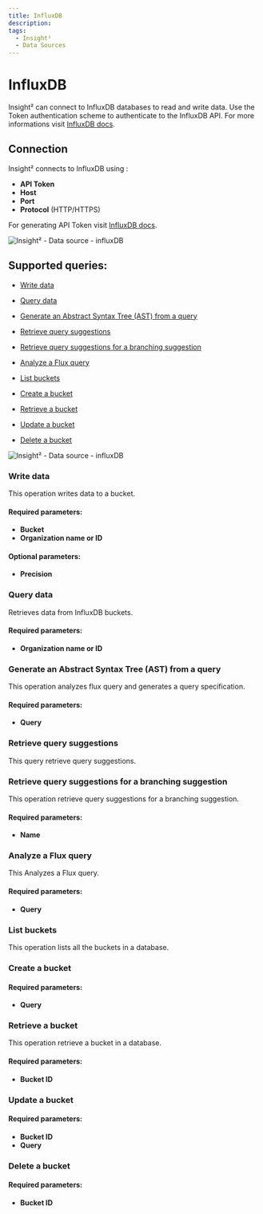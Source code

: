 ```yaml
---
title: InfluxDB
description: 
tags:
  - Insight²
  - Data Sources
---
```


# InfluxDB

Insight² can connect to InfluxDB databases to read and write data. Use the Token authentication scheme to authenticate to the InfluxDB API. For more informations visit [InfluxDB docs](https://docs.influxdata.com/).

## Connection

Insight² connects to InfluxDB using :

- **API Token**
- **Host**
- **Port**
- **Protocol** (HTTP/HTTPS)


For generating API Token visit [InfluxDB docs](https://docs.influxdata.com/influxdb/cloud/security/tokens/create-token/).




![Insight² - Data source - influxDB](/_images/insight2/datasource-reference/influxdb/influxdb_influxauth_in2.png)



## Supported queries:

- [Write data](#write-data)

- [Query data](#query-data)

- [Generate an Abstract Syntax Tree (AST) from a query](#generate-an-abstract-syntax-tree-ast-from-a-query)

- [Retrieve query suggestions](#retrieve-query-suggestions)

- [Retrieve query suggestions for a branching suggestion](#retrieve-query-suggestions-for-a-branching-suggestion)

- [Analyze a Flux query](#analyze-a-flux-query)

- [List buckets](#list-buckets)

- [Create a bucket](#create-a-bucket)

- [Retrieve a bucket](#retrieve-a-bucket)

- [Update a bucket](#update-a-bucket)

- [Delete a bucket](#delete-a-bucket)



![Insight² - Data source - influxDB](/_images/insight2/datasource-reference/influxdb/influxdb_operations_in2.png)



### Write data

This operation writes data to a bucket.

#### Required parameters:

- **Bucket**
- **Organization name or ID**

#### Optional parameters:

- **Precision**

### Query data

Retrieves data from InfluxDB buckets.

#### Required parameters:
- **Organization name or ID**

### Generate an Abstract Syntax Tree (AST) from a query

This operation analyzes flux query and generates a query specification.

#### Required parameters:

- **Query**

### Retrieve query suggestions

This query retrieve query suggestions.

### Retrieve query suggestions for a branching suggestion

This operation retrieve query suggestions for a branching suggestion.

#### Required parameters:
- **Name**

### Analyze a Flux query

This Analyzes a Flux query.

#### Required parameters:

- **Query**

### List buckets

This operation lists all the buckets in a database.
### Create a bucket

#### Required parameters:

- **Query**

### Retrieve a bucket

This operation retrieve a bucket in a database.

#### Required parameters:
- **Bucket ID**

### Update a bucket

#### Required parameters:
- **Bucket ID**
- **Query**

### Delete a bucket

#### Required parameters:
- **Bucket ID**
